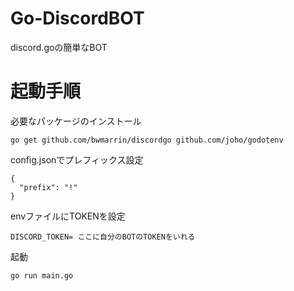 # Go-DiscordBOT
discord.goの簡単なBOT
# 起動手順
必要なパッケージのインストール
```
go get github.com/bwmarrin/discordgo github.com/joho/godotenv
```
config.jsonでプレフィックス設定
```
{
  "prefix": "!"
}
```
envファイルにTOKENを設定
```
DISCORD_TOKEN= ここに自分のBOTのTOKENをいれる
```
起動
```
go run main.go
```
